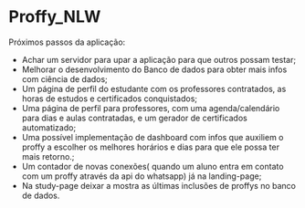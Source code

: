 # Proffy_NLW

Próximos passos da aplicação:
* Achar um servidor para upar a aplicação para que outros possam testar;
* Melhorar o desenvolvimento do Banco de dados para obter mais infos com ciência de dados;
* Um página de perfil do estudante com os professores contratados, as horas de estudos e certificados conquistados;
* Uma página de perfil para professores, com uma agenda/calendário para dias e aulas contratadas, e um gerador de certificados automatizado;
* Uma possível implementação de dashboard com infos que auxiliem o proffy a escolher os melhores horários e dias para que ele possa ter mais retorno.;
* Um contador de novas conexões( quando um aluno entra em contato com um proffy através da api do whatsapp) já na landing-page;
* Na study-page deixar a mostra as últimas inclusões de proffys no banco de dados.

